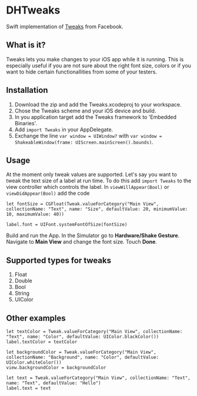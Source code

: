 DHTweaks
======

Swift implementation of [Tweaks](https://github.com/facebook/Tweaks) from Facebook.

What is it?
-----------

Tweaks lets you make changes to your iOS app while it is running. This is especially useful if you are not sure about the right font size, colors or if you want to hide certain functionallities from some of your testers.

Installation
------------

1. Download the zip and add the Tweaks.xcodeproj to your workspace.
2. Chose the Tweaks scheme and your iOS device and build.
3. In you application target add the Tweaks framework to 'Embedded Binaries'.
4. Add `import Tweaks` in your AppDelegate.
5. Exchange the line `var window = UIWindow?` with `var window = ShakeableWindow(frame: UIScreen.mainScreen().bounds)`.

Usage
-----

At the moment only tweak values are supported. Let's say you want to tweak the text size of a label at run time. To do this add `import Tweaks` to the view controller which controls the label. In `viewWillAppear(Bool)` or `viewDidAppear(Bool)` add the code

```
let fontSize = CGFloat(Tweak.valueForCategory("Main View", collectionName: "Text", name: "Size", defaultValue: 20, minimumValue: 10, maximumValue: 40))
        
label.font = UIFont.systemFontOfSize(fontSize)
```

Build and run the App. In the Simulator go to **Hardware/Shake Gesture**. Navigate to **Main View** and change the font size. Touch **Done**.

Supported types for tweaks
--------------------------

1. Float
2. Double
3. Bool
4. String
5. UIColor

Other examples
--------------

```
let textColor = Tweak.valueForCategory("Main View", collectionName: "Text", name: "Color", defaultValue: UIColor.blackColor())
label.textColor = textColor
        
let backgroundColor = Tweak.valueForCategory("Main View", collectionName: "Background", name: "Color", defaultValue: UIColor.whiteColor())
view.backgroundColor = backgroundColor
        
let text = Tweak.valueForCategory("Main View", collectionName: "Text", name: "Text", defaultValue: "Hello")
label.text = text

```
